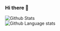 ### Hi there 👋

![Github Stats](https://github-readme-stats.vercel.app/api?username=lindazha0&show_icons=true&count_private=true&theme=dracula&hide=stars)    
![Github Language stats](https://github-readme-stats.vercel.app/api/top-langs/?username=lindazha0&langs_count=3&theme=dracula&count_private=true&layout=compact)

<!-- - 🔭 I’m currently working on 
- 🌱 I’m currently learning ...
- 👯 I’m looking to collaborate on ...
- 🤔 I’m looking for help with ...
- 💬 Ask me about ...
- 📫 How to reach me: ...
- 😄 Pronouns: ...
- ⚡ Fun fact: ...
-->

